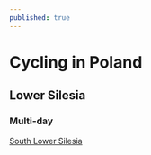 ```yaml
---
published: true
---
```

# Cycling in Poland

## Lower Silesia

### Multi-day

[South Lower Silesia](south-lower-silesia.md)